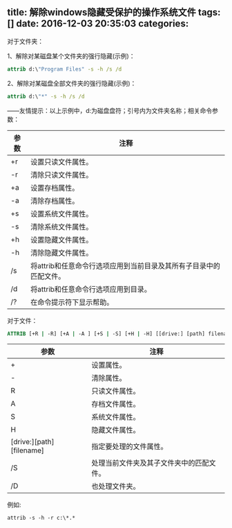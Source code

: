 title: 解除windows隐藏受保护的操作系统文件
tags: []
date: 2016-12-03 20:35:03
categories:
---
对于文件夹：

1、解除对某磁盘某个文件夹的强行隐藏(示例)：

```cmd
attrib d:\"Program Files" -s -h /s /d
```

2、解除对某磁盘全部文件夹的强行隐藏(示例)：

```cmd
attrib d:\"*" -s -h /s /d
```

——友情提示：以上示例中，d:为磁盘盘符；引号内为文件夹名称；相关命令参数：

| 参数 | 注释                                                               |
| ---- | ------------------------------------------------------------------ |
| +r   | 设置只读文件属性。													|
| -r   | 清除只读文件属性。													|
| +a   | 设置存档属性。														|
| -a   | 清除存档属性。														|
| +s   | 设置系统文件属性。													|
| -s   | 清除系统文件属性。													|
| +h   | 设置隐藏文件属性。													|
| -h   | 清除隐藏文件属性。													|
| /s   | 将attrib和任意命令行选项应用到当前目录及其所有子目录中的匹配文件。 |
| /d   | 将attrib和任意命令行选项应用到目录。								|
| /?   | 在命令提示符下显示帮助。											|

对于文件：

```cmd
ATTRIB [+R | -R] [+A | -A ] [+S | -S] [+H | -H] [[drive:] [path] filename] [/S [ /D]]
```

| 参数                     | 注释                                    |
| ------------------------ | --------------------------------------- |
| +                        | 设置属性。                              |
| -                        | 清除属性。                              |
| R                        | 只读文件属性。                          |
| A                        | 存档文件属性。                          |
| S                        | 系统文件属性。                          |
| H                        | 隐藏文件属性。                          |
| [drive:][path][filename] | 指定要处理的文件属性。                  |
| /S                       | 处理当前文件夹及其子文件夹中的匹配文件。|
| /D                       | 也处理文件夹。                          |

例如:

```
attrib -s -h -r c:\*.*
```